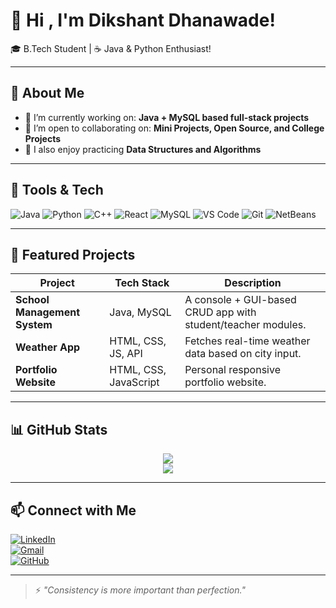 # 👋 Hi , I'm Dikshant Dhanawade!

🎓 B.Tech Student |  ☕ Java & Python Enthusiast!



---

## 🧩 About Me

- 🔭 I’m currently working on: **Java + MySQL based full-stack projects**
- 👯 I’m open to collaborating on: **Mini Projects, Open Source, and College Projects**
- 🧠 I also enjoy practicing **Data Structures and Algorithms**

---

## 🔧 Tools & Tech

![Java](https://img.shields.io/badge/Java-ED8B00?style=flat&logo=java&logoColor=white)
![Python](https://img.shields.io/badge/Python-3670A0?style=flat&logo=python&logoColor=white)
![C++](https://img.shields.io/badge/C++-00599C?style=flat&logo=cplusplus&logoColor=white)
![React](https://img.shields.io/badge/React-20232A?style=flat&logo=react&logoColor=61DAFB)
![MySQL](https://img.shields.io/badge/MySQL-4479A1?style=flat&logo=mysql&logoColor=white)
![VS Code](https://img.shields.io/badge/VS%20Code-007ACC?style=flat&logo=visual-studio-code&logoColor=white)
![Git](https://img.shields.io/badge/Git-F05032?style=flat&logo=git&logoColor=white)
![NetBeans](https://img.shields.io/badge/NetBeans-1B6AC6?style=flat&logo=apache-netbeans-ide&logoColor=white)

---

## 🚀 Featured Projects

| Project | Tech Stack | Description |
|--------|------------|-------------|
| **School Management System** | Java, MySQL | A console + GUI-based CRUD app with student/teacher modules. |
| **Weather App** | HTML, CSS, JS, API | Fetches real-time weather data based on city input. |
| **Portfolio Website** | HTML, CSS, JavaScript | Personal responsive portfolio website. |

---

## 📊 GitHub Stats

<p align="center">
  <img src="https://github-readme-stats.vercel.app/api?username=23UAM028&show_icons=true&theme=gruvbox" />
  <br />
  <img src="https://github-readme-streak-stats.herokuapp.com?user=23UAM028&theme=gruvbox" />
</p>

---

## 📫 Connect with Me

[![LinkedIn](https://img.shields.io/badge/LinkedIn-blue?style=flat&logo=linkedin&logoColor=white)](https://linkedin.com/in/dikshantdhanawade)  
[![Gmail](https://img.shields.io/badge/Gmail-red?style=flat&logo=gmail&logoColor=white)](mailto:dikshant.dhanawade@example.com)  
[![GitHub](https://img.shields.io/badge/GitHub-black?style=flat&logo=github&logoColor=white)](https://github.com/dikshantdhanawade)

---

> ⚡ *"Consistency is more important than perfection."*

